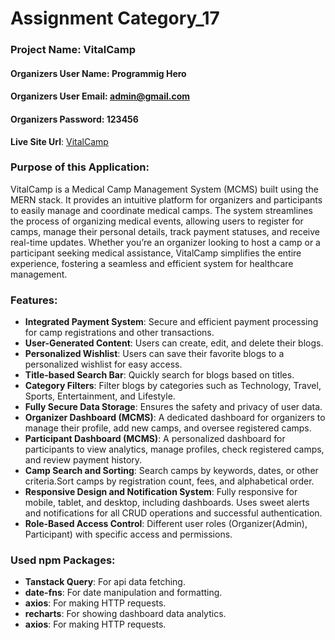 # Assignment Category_17  
### Project Name: VitalCamp

#### Organizers User Name: Programmig Hero 
#### Organizers User Email: admin@gmail.com
#### Organizers Password: 123456 

**Live Site Url**: [VitalCamp](https://vitalcamp.netlify.app)


### Purpose of this Application:
VitalCamp is a Medical Camp Management System (MCMS) built using the MERN stack. It provides an intuitive platform for organizers and participants to easily manage and coordinate medical camps. The system streamlines the process of organizing medical events, allowing users to register for camps, manage their personal details, track payment statuses, and receive real-time updates. Whether you’re an organizer looking to host a camp or a participant seeking medical assistance, VitalCamp simplifies the entire experience, fostering a seamless and efficient system for healthcare management.



### Features:
- **Integrated Payment System**: Secure and efficient payment processing for camp registrations and other transactions.
- **User-Generated Content**: Users can create, edit, and delete their blogs.
- **Personalized Wishlist**: Users can save their favorite blogs to a personalized wishlist for easy access.
- **Title-based Search Bar**: Quickly search for blogs based on titles.
- **Category Filters**: Filter blogs by categories such as Technology, Travel, Sports, Entertainment, and Lifestyle.
- **Fully Secure Data Storage**: Ensures the safety and privacy of user data.
- **Organizer Dashboard (MCMS)**: A dedicated dashboard for organizers to manage their profile, add new camps, and oversee registered camps.
- **Participant Dashboard (MCMS)**: A personalized dashboard for participants to view analytics, manage profiles, check registered camps, and review payment history.
- **Camp Search and Sorting**: Search camps by keywords, dates, or other criteria.Sort camps by registration count, fees, and alphabetical order.
- **Responsive Design and Notification System**: Fully responsive for mobile, tablet, and desktop, including dashboards. Uses sweet alerts and notifications for all CRUD operations and successful authentication.
- **Role-Based Access Control**: Different user roles (Organizer(Admin), Participant) with specific access and permissions.

### Used npm Packages:
- **Tanstack Query**: For api data fetching.
- **date-fns**: For date manipulation and formatting.
- **axios**: For making HTTP requests.
- **recharts**: For showing dashboard data analytics.
- **axios**: For making HTTP requests.
